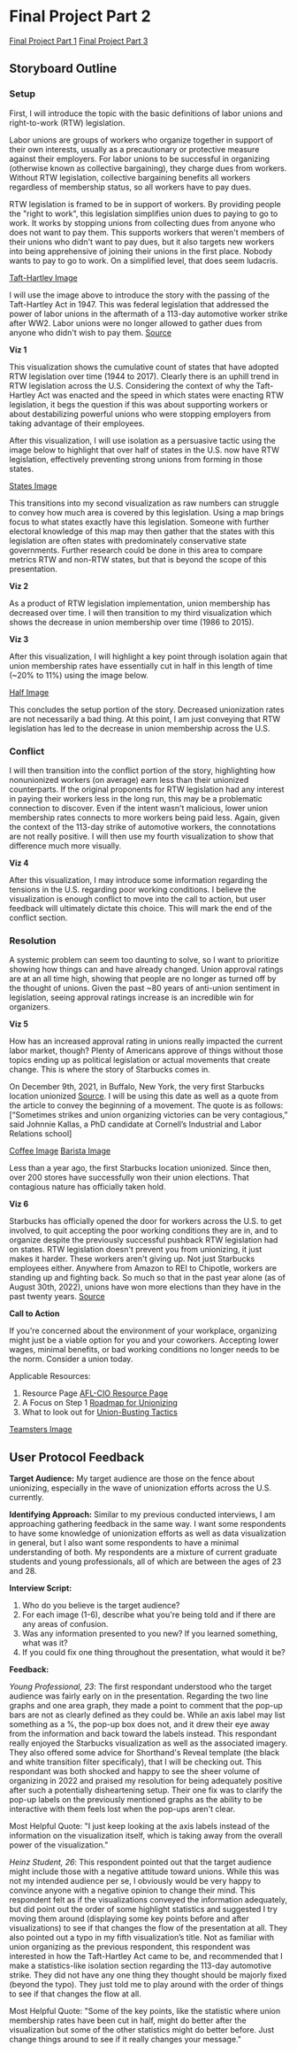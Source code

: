 # Final Project Part 2

[Final Project Part 1](/RachelF-Portfolio/final_project_RachelFrederiksen.html)
[Final Project Part 3](/RachelF-Portfolio/final_project_3_RachelFrederiksen.html)

## Storyboard Outline

### Setup

First, I will introduce the topic with the basic definitions of labor unions and right-to-work (RTW) legislation. 

Labor unions are groups of workers who organize together in support of their own interests, usually as a precautionary or protective measure against their employers. For labor unions to be successful in organizing (otherwise known as collective bargaining), they charge dues from workers. Without RTW legislation, collective bargaining benefits all workers regardless of membership status, so all workers have to pay dues. 

RTW legislation is framed to be in support of workers. By providing people the "right to work", this legislation simplifies union dues to paying to go to work. It works by stopping unions from collecting dues from anyone who does not want to pay them. This supports workers that weren't members of their unions who didn't want to pay dues, but it also targets new workers into being apprehensive of joining their unions in the first place. Nobody wants to pay to go to work. On a simplified level, that does seem ludacris. 

[Taft-Hartley Image](https://unsplash.com/photos/SYHi8oX0JC8)

I will use the image above to introduce the story with the passing of the Taft-Hartley Act in 1947. This was federal legislation that addressed the power of labor unions in the aftermath of a 113-day automotive worker strike after WW2. Labor unions were no longer allowed to gather dues from anyone who didn't wish to pay them. [Source](https://www.influencewatch.org/legislation/labor-management-relations-act-of-1947-taft-hartley-act/)

**Viz 1** 
<div class="flourish-embed flourish-chart" data-src="visualisation/11373594"><script src="https://public.flourish.studio/resources/embed.js"></script></div>

This visualization shows the cumulative count of states that have adopted RTW legislation over time (1944 to 2017). Clearly there is an uphill trend in RTW legislation across the U.S. Considering the context of why the Taft-Hartley Act was enacted and the speed in which states were enacting RTW legislation, it begs the question if this was about supporting workers or about destabilizing powerful unions who were stopping employers from taking advantage of their employees.

After this visualization, I will use isolation as a persuasive tactic using the image below to highlight that over half of states in the U.S. now have RTW legislation, effectively preventing strong unions from forming in those states. 

[States Image](https://unsplash.com/photos/hAJhORQHk94)

This transitions into my second visualization as raw numbers can struggle to convey how much area is covered by this legislation. Using a map brings focus to what states exactly have this legislation. Someone with further electoral knowledge of this map may then gather that the states with this legislation are often states with predominately conservative state governments. Further research could be done in this area to compare metrics RTW and non-RTW states, but that is beyond the scope of this presentation. 

**Viz 2** 
<div class="flourish-embed flourish-map" data-src="visualisation/11372048"><script src="https://public.flourish.studio/resources/embed.js"></script></div>

As a product of RTW legislation implementation, union membership has decreased over time. I will then transition to my third visualization which shows the decrease in union membership over time (1986 to 2015). 

**Viz 3** 
<div class="flourish-embed flourish-chart" data-src="visualisation/11373936"><script src="https://public.flourish.studio/resources/embed.js"></script></div>

After this visualization, I will highlight a key point through isolation again that union membership rates have essentially cut in half in this length of time (~20% to 11%) using the image below.

[Half Image](https://unsplash.com/photos/f8rG32kq9C4)

This concludes the setup portion of the story. Decreased unionization rates are not necessarily a bad thing. At this point, I am just conveying that RTW legislation has led to the decrease in union membership across the U.S. 

### Conflict

I will then transition into the conflict portion of the story, highlighting how nonunionized workers (on average) earn less than their unionized counterparts. If the original proponents for RTW legislation had any interest in paying their workers less in the long run, this may be a problematic connection to discover. Even if the intent wasn't malicious, lower union membership rates connects to more workers being paid less. Again, given the context of the 113-day strike of automotive workers, the connotations are not really positive. I will then use my fourth visualization to show that difference much more visually.

**Viz 4** 
<div class="flourish-embed flourish-chart" data-src="visualisation/11374068"><script src="https://public.flourish.studio/resources/embed.js"></script></div>

After this visualization, I may introduce some information regarding the tensions in the U.S. regarding poor working conditions. I believe the visualization is enough conflict to move into the call to action, but user feedback will ultimately dictate this choice. This will mark the end of the conflict section.

### Resolution

A systemic problem can seem too daunting to solve, so I want to prioritize showing how things can and have already changed. Union approval ratings are at an all time high, showing that people are no longer as turned off by the thought of unions. Given the past ~80 years of anti-union sentiment in legislation, seeing approval ratings increase is an incredible win for organizers.

**Viz 5**
<div class="flourish-embed flourish-chart" data-src="visualisation/11373153"><script src="https://public.flourish.studio/resources/embed.js"></script></div>

How has an increased approval rating in unions really impacted the current labor market, though? Plenty of Americans approve of things without those topics ending up as political legislation or actual movements that create change. This is where the story of Starbucks comes in. 

On December 9th, 2021, in Buffalo, New York, the very first Starbucks location unionized [Source](https://www.vox.com/recode/22825850/starbucks-union-first-organizing-vote-nlrb). I will be using this date as well as a quote from the article to convey the beginning of a movement. The quote is as follows: [“Sometimes strikes and union organizing victories can be very contagious,” said Johnnie Kallas, a PhD candidate at Cornell’s Industrial and Labor Relations school]

[Coffee Image](https://unsplash.com/photos/l24eJZ9cIQk)
[Barista Image](https://unsplash.com/photos/n-HtQS7IgU4)

Less than a year ago, the first Starbucks location unionized. Since then, over 200 stores have successfully won their union elections. That contagious nature has officially taken hold.

**Viz 6**
<div class="flourish-embed flourish-chart" data-src="visualisation/11373393"><script src="https://public.flourish.studio/resources/embed.js"></script></div>

Starbucks has officially opened the door for workers across the U.S. to get involved, to quit accepting the poor working conditions they are in, and to organize despite the previously successful pushback RTW legislation had on states. RTW legislation doesn't prevent you from unionizing, it just makes it harder. These workers aren't giving up. Not just Starbucks employees either. Anywhere from Amazon to REI to Chipotle, workers are standing up and fighting back. So much so that in the past year alone (as of August 30th, 2022), unions have won more elections than they have in the past twenty years. [Source](https://www.vox.com/recode/2022/8/30/23326654/2022-union-charts-elections-wins-strikes)

**Call to Action**

If you're concerned about the environment of your workplace, organizing might just be a viable option for you and your coworkers. Accepting lower wages, minimal benefits, or bad working conditions no longer needs to be the norm. Consider a union today.

Applicable Resources:
1. Resource Page [AFL-CIO Resource Page](https://aflcio.org/formaunion)
2. A Focus on Step 1 [Roadmap for Unionizing](https://uniontrack.com/blog/roadmap-for-unionizing-first-steps)
3. What to look out for [Union-Busting Tactics](https://www.laborlab.us/5_common_union_busting_tactics)

[Teamsters Image](https://unsplash.com/photos/455LJpC2sIM) 

## User Protocol Feedback

**Target Audience:** My target audience are those on the fence about unionizing, especially in the wave of unionization efforts across the U.S. currently. 

**Identifying Approach:** Similar to my previous conducted interviews, I am approaching gathering feedback in the same way. I want some respondents to have some knowledge of unionization efforts as well as data visualization in general, but I also want some respondents to have a minimal understanding of both. My respondents are a mixture of current graduate students and young professionals, all of which are between the ages of 23 and 28.

**Interview Script:**
1. Who do you believe is the target audience?
2. For each image (1-6), describe what you're being told and if there are any areas of confusion.
3. Was any information presented to you new? If you learned something, what was it?
4. If you could fix one thing throughout the presentation, what would it be?

**Feedback:**

*Young Professional, 23*: The first respondant understood who the target audience was fairly early on in the presentation. Regarding the two line graphs and one area graph, they made a point to comment that the pop-up bars are not as clearly defined as they could be. While an axis label may list something as a %, the pop-up box does not, and it drew their eye away from the information and back toward the labels instead. This respondant really enjoyed the Starbucks visualization as well as the associated imagery. They also offered some advice for Shorthand's Reveal template (the black and white transition filter specificaly), that I will be checking out. This respondant was both shocked and happy to see the sheer volume of organizing in 2022 and praised my resolution for being adequately positive after such a potentially disheartening setup. Their one fix was to clarify the pop-up labels on the previously mentioned graphs as the ability to be interactive with them feels lost when the pop-ups aren't clear. 

Most Helpful Quote: "I just keep looking at the axis labels instead of the information on the visualization itself, which is taking away from the overall power of the visualization."

*Heinz Student, 26*: This respondent pointed out that the target audience might include those with a negative attitude toward unions. While this was not my intended audience per se, I obviously would be very happy to convince anyone with a negative opinion to change their mind. This respondent felt as if the visualizations conveyed the information adequately, but did point out the order of some highlight statistics and suggested I try moving them around (displaying some key points before and after visualizations) to see if that changes the flow of the presentation at all. They also pointed out a typo in my fifth visualization’s title. Not as familiar with union organizing as the previous respondent, this respondent was interested in how the Taft-Hartley Act came to be, and recommended that I make a statistics-like isolation section regarding the 113-day automotive strike. They did not have any one thing they thought should be majorly fixed (beyond the typo). They just told me to play around with the order of things to see if that changes the flow at all. 

Most Helpful Quote: "Some of the key points, like the statistic where union membership rates have been cut in half, might do better after the visualization but some of the other statistics might do better before. Just change things around to see if it really changes your message."
